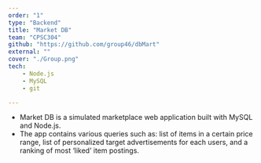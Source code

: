```yaml
---
order: "1"
type: "Backend"
title: "Market DB"
team: "CPSC304"
github: "https://github.com/group46/dbMart"
external: ""
cover: "./Group.png"
tech:
    - Node.js
    - MySQL
    - git

---
```

* Market DB is a simulated marketplace web application built with MySQL and Node.js.
* The app contains various queries such as: list of items in a certain price range, list of personalized target advertisements for each users, and a ranking of most ‘liked’ item postings.
